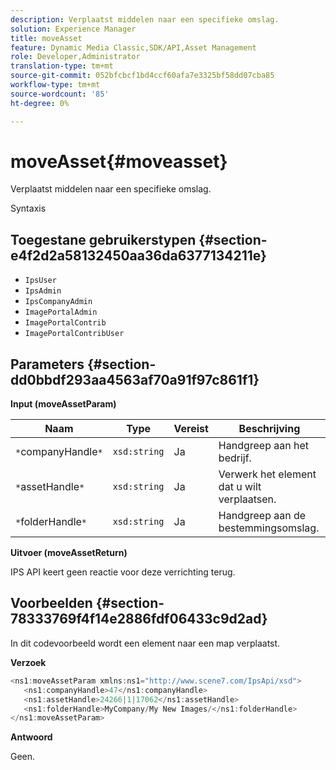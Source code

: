 ```yaml
---
description: Verplaatst middelen naar een specifieke omslag.
solution: Experience Manager
title: moveAsset
feature: Dynamic Media Classic,SDK/API,Asset Management
role: Developer,Administrator
translation-type: tm+mt
source-git-commit: 052bfcbcf1bd4ccf60afa7e3325bf58dd07cba85
workflow-type: tm+mt
source-wordcount: '85'
ht-degree: 0%

---
```



# moveAsset{#moveasset}

Verplaatst middelen naar een specifieke omslag.

Syntaxis

## Toegestane gebruikerstypen {#section-e4f2d2a58132450aa36da6377134211e}

* `IpsUser`
* `IpsAdmin`
* `IpsCompanyAdmin`
* `ImagePortalAdmin`
* `ImagePortalContrib`
* `ImagePortalContribUser`

## Parameters {#section-dd0bbdf293aa4563af70a91f97c861f1}

**Input (moveAssetParam)**

| Naam | Type | Vereist | Beschrijving |
|---|---|---|---|
| `*`companyHandle`*` | `xsd:string` | Ja | Handgreep aan het bedrijf. |
| `*`assetHandle`*` | `xsd:string` | Ja | Verwerk het element dat u wilt verplaatsen. |
| `*`folderHandle`*` | `xsd:string` | Ja | Handgreep aan de bestemmingsomslag. |

**Uitvoer (moveAssetReturn)**

IPS API keert geen reactie voor deze verrichting terug.

## Voorbeelden {#section-78333769f4f14e2886fdf06433c9d2ad}

In dit codevoorbeeld wordt een element naar een map verplaatst.

**Verzoek**

```java
<ns1:moveAssetParam xmlns:ns1="http://www.scene7.com/IpsApi/xsd">
   <ns1:companyHandle>47</ns1:companyHandle>
   <ns1:assetHandle>24266|1|17062</ns1:assetHandle>
   <ns1:folderHandle>MyCompany/My New Images/</ns1:folderHandle>
</ns1:moveAssetParam>
```

**Antwoord**

Geen.

